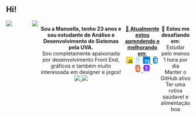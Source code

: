 ## Hi!




<div align="center">
  <div style="display: flex;">
    <img src="https://github.com/neschii/neschii/assets/107769757/fc2e109c-a6ca-4db7-b6ac-79f61fdd9da4" width=245>
    <img src="https://github-readme-stats.vercel.app/api/top-langs/?username=neschii&theme=jolly" />
    



**Sou a Manoella, tenho 23 anos e sou estudante de Análise e Desenvolvimento de Sistemas pela UVA.** <br>
Sou completamente apaixonada por desenvolvimento Front End, gráficos e também muito interessada em designer e jogos!<br>
<a href="mailto:mannpisn@gmail.com"> <img src="https://img.shields.io/badge/Gmail-D14836?style=for-the-badge&logo=gmail&logoColor=purple"/> 
<a href="https://www.linkedin.com/in/manoellapisaneschi/"> <img src="https://img.shields.io/badge/LinkedIn-0077B5?style=for-the-badge&logo=linkedin&logoColor=white"/> 



🌱 	**Atualmente estou aprendendo e melhorando em**:<br>
<a href="https://developer.mozilla.org/en-US/docs/Web/JavaScript" target="_blank" rel="noreferrer"> 
<img src="https://raw.githubusercontent.com/devicons/devicon/master/icons/javascript/javascript-original.svg" alt="javascript" width="20" height="20"/></a>
<a href="https://reactjs.org/" target="_blank" rel="noreferrer">
<img src="https://raw.githubusercontent.com/devicons/devicon/master/icons/react/react-original-wordmark.svg" alt="react" width="20" height="20"/></a>
<a href="https://www.typescriptlang.org/" target="_blank" rel="noreferrer"> 
<img src="https://raw.githubusercontent.com/devicons/devicon/master/icons/typescript/typescript-original.svg" alt="typescript" width="20" height="20"/> </a> 
<a href="https://www.w3schools.com/css/" target="_blank" rel="noreferrer"> 
<img src="https://raw.githubusercontent.com/devicons/devicon/master/icons/css3/css3-original-wordmark.svg" alt="css3" width="20" height="20"/> </a> 
<a href="https://www.w3.org/html/" target="_blank" rel="noreferrer"> <img src="https://raw.githubusercontent.com/devicons/devicon/master/icons/html5/html5-original-wordmark.svg" alt="html5" width="20" height="20"/> 
<a href="https://getbootstrap.com" target="_blank" rel="noreferrer">
<img src="https://raw.githubusercontent.com/devicons/devicon/master/icons/bootstrap/bootstrap-plain-wordmark.svg" alt="bootstrap" width="20" height="20"/> </a> 
      
💪 **Estou me desafiando em**:<br>
 Estudar pelo menos 1 hora por dia<br>
 Manter o GitHub ativo <br>
 Ter uma rotina saúdavel e alimentação boa<br>
 
</div>
  
 

  </div>
</div>
